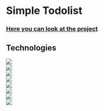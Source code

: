 # Simple Todolist
### [Here you can look at the project](https://splendid-choux-f5cf4a.netlify.app)
## Technologies
<img src="https://img.shields.io/badge/React-20232A?style=for-the-badge&logo=react&logoColor=61DAFB" />\
<img src="https://img.shields.io/badge/TypeScript-007ACC?style=for-the-badge&logo=typescript&logoColor=white" />\
<img src="https://img.shields.io/badge/Redux-593D88?style=for-the-badge&logo=redux&logoColor=white" />\
<img src="https://img.shields.io/badge/eslint-3A33D1?style=for-the-badge&logo=eslint&logoColor=white" />\
<img src="https://img.shields.io/badge/prettier-1A2C34?style=for-the-badge&logo=prettier&logoColor=F7BA3E" />\
<img src="https://img.shields.io/badge/React_Router-CA4245?style=for-the-badge&logo=react-router&logoColor=white" />\
<img src="https://img.shields.io/badge/Sass-CC6699?style=for-the-badge&logo=sass&logoColor=white" />\
<img src="https://img.shields.io/badge/Material%20UI-007FFF?style=for-the-badge&logo=mui&logoColor=white" />
